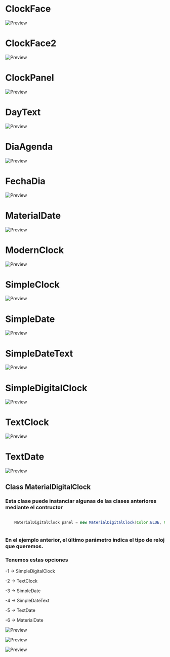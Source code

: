 
# ClockFace

![Preview](previews/ClockFace.png)

# ClockFace2

![Preview](previews/ClockFace2.png)

# ClockPanel

![Preview](previews/ClockPanel.png)

# DayText

![Preview](previews/DayText.png)

# DiaAgenda

![Preview](previews/DiaAgenda.png)

# FechaDia

![Preview](previews/FechaDia.png)

# MaterialDate

![Preview](previews/MaterialDate.png)

# ModernClock

![Preview](previews/ModernClock.png)

# SimpleClock

![Preview](previews/SimpleClock.png)

# SimpleDate

![Preview](previews/SimpleDate.png)

# SimpleDateText

![Preview](previews/SimpleDateText.png)

# SimpleDigitalClock

![Preview](previews/SimpleDigitalClock.png)

# TextClock

![Preview](previews/TextClock.png)

# TextDate

![Preview](previews/TextDate.png)

## Class MaterialDigitalClock

### Esta clase puede instanciar algunas de las clases anteriores mediante el contructor

~~~java

	MaterialDigitalClock panel = new MaterialDigitalClock(Color.BLUE, Color.GREEN, 20, false, 1);
	
~~~

### En el ejemplo anterior, el último parámetro indica el tipo de reloj que queremos.

### Tenemos estas opciones

-1 -> SimpleDigitalClock

-2 -> TextClock

-3 -> SimpleDate

-4 -> SimpleDateText

-5 -> TextDate

-6 -> MaterialDate

![Preview](previews/1.gif)

![Preview](previews/2.gif)

![Preview](previews/3.gif)


